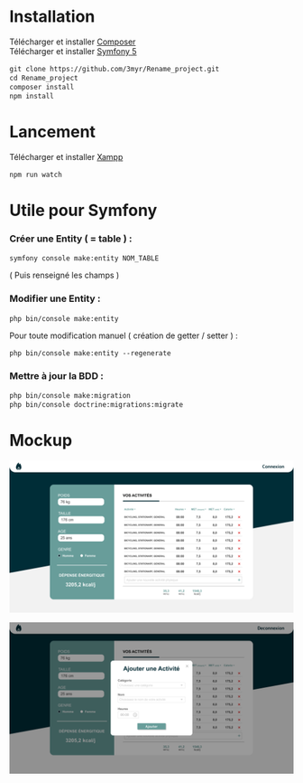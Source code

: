 # Installation
Télécharger et installer [Composer](https://getcomposer.org/)  
Télécharger et installer [Symfony 5](https://symfony.com/download)

```
git clone https://github.com/3myr/Rename_project.git
cd Rename_project
composer install
npm install
```

# Lancement
Télécharger et installer [Xampp](https://www.apachefriends.org/fr/download.html)

```
npm run watch
```

# Utile pour Symfony

### Créer une Entity ( = table ) :
```
symfony console make:entity NOM_TABLE
```
( Puis renseigné les champs )


### Modifier une Entity :
```
php bin/console make:entity
```
Pour toute modification manuel ( création de getter / setter ) :
```
php bin/console make:entity --regenerate
```


### Mettre à jour la BDD :
```
php bin/console make:migration
php bin/console doctrine:migrations:migrate
```


# Mockup
![accueil](mockup/mockup-1.png)

![accueil](mockup/mockup-2.png)